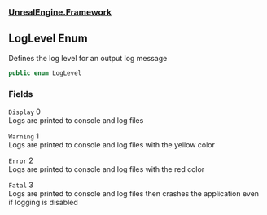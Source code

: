 ### [UnrealEngine.Framework](./UnrealEngine-Framework.md 'UnrealEngine.Framework')
## LogLevel Enum
Defines the log level for an output log message  
```csharp
public enum LogLevel
```
### Fields
<a name='LogLevel-Display'></a>
`Display` 0  
Logs are printed to console and log files  
  
<a name='LogLevel-Warning'></a>
`Warning` 1  
Logs are printed to console and log files with the yellow color  
  
<a name='LogLevel-Error'></a>
`Error` 2  
Logs are printed to console and log files with the red color  
  
<a name='LogLevel-Fatal'></a>
`Fatal` 3  
Logs are printed to console and log files then crashes the application even if logging is disabled  
  

